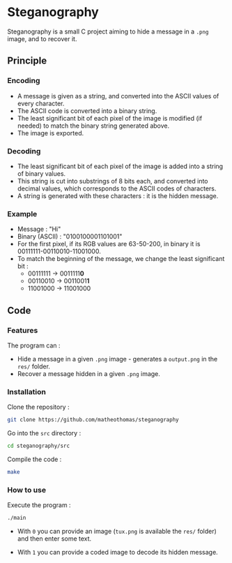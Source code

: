 # Steganography

Steganography is a small C project aiming to hide a message in a `.png` image, and to recover it.

## Principle

### Encoding
- A message is given as a string, and converted into the ASCII values of every character.
- The ASCII code is converted into a binary string.
- The least significant bit of each pixel of the image is modified (if needed) to match the binary string generated above.
- The image is exported.

### Decoding
- The least significant bit of each pixel of the image is added into a string of binary values.
- This string is cut into substrings of 8 bits each, and converted into decimal values, which corresponds to the ASCII codes of characters.
- A string is generated with these characters : it is the hidden message.

### Example
- Message : "Hi"
- Binary (ASCII) : "0100100001101001"
- For the first pixel, if its RGB values are 63-50-200, in binary it is 00111111-00110010-11001000.
- To match the beginning of the message, we change the least significant bit :
    - 00111111 -> 0011111**0**
    - 00110010 -> 0011001**1**
    - 11001000 -> 11001000


## Code

### Features

The program can  :
- Hide a message in a given `.png` image - generates a `output.png` in the `res/` folder.
- Recover a message hidden in a given `.png` image.

### Installation
Clone the repository :
```bash
git clone https://github.com/matheothomas/steganography
```

Go into the `src` directory :
```bash
cd steganography/src
```

Compile the code :
```bash
make
```
### How to use

Execute the program :
```bash
./main
```

- With `0` you can provide an image (`tux.png` is available the `res/` folder) and then enter some text.

- With `1` you can provide a coded image to decode its hidden message.
